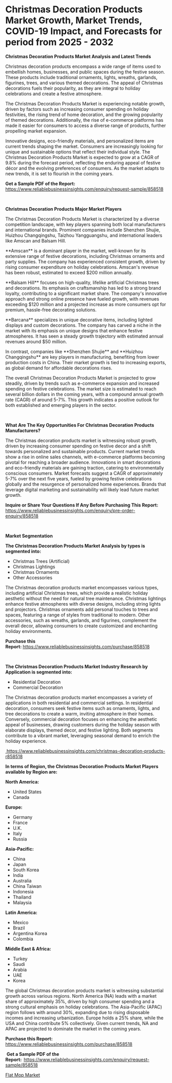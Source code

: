<p><h1>Christmas Decoration Products Market Growth, Market Trends, COVID-19 Impact, and Forecasts for period from 2025 - 2032</h1></p><p><strong>Christmas Decoration Products Market Analysis and Latest Trends</strong></p>
<p><p>Christmas decoration products encompass a wide range of items used to embellish homes, businesses, and public spaces during the festive season. These products include traditional ornaments, lights, wreaths, garlands, figurines, trees, and various themed decorations. The appeal of Christmas decorations fuels their popularity, as they are integral to holiday celebrations and create a festive atmosphere.</p><p>The Christmas Decoration Products Market is experiencing notable growth, driven by factors such as increasing consumer spending on holiday festivities, the rising trend of home decoration, and the growing popularity of themed decorations. Additionally, the rise of e-commerce platforms has made it easier for consumers to access a diverse range of products, further propelling market expansion.</p><p>Innovative designs, eco-friendly materials, and personalized items are current trends shaping the market. Consumers are increasingly looking for unique and sustainable options that reflect their individual style. The Christmas Decoration Products Market is expected to grow at a CAGR of 9.8% during the forecast period, reflecting the enduring appeal of festive décor and the evolving preferences of consumers. As the market adapts to new trends, it is set to flourish in the coming years.</p></p>
<p><strong>Get a Sample PDF of the Report:&nbsp;</strong> <a href="https://www.reliablebusinessinsights.com/enquiry/request-sample/858518?utm_campaign=3134&utm_medium=2&utm_source=Github&utm_content=ia&utm_term=04042025&utm_id=christmas-decoration-products">https://www.reliablebusinessinsights.com/enquiry/request-sample/858518</a></p>
<p>&nbsp;</p>
<p><strong>Christmas Decoration Products Major Market Players</strong></p>
<p><p>The Christmas Decoration Products Market is characterized by a diverse competition landscape, with key players spanning both local manufacturers and international brands. Prominent companies include Shenzhen Shujie, Huizhou Changqingshu, Taizhou Yangguangshu, and international leaders like Amscan and Balsam Hill.</p><p>**Amscan** is a dominant player in the market, well-known for its extensive range of festive decorations, including Christmas ornaments and party supplies. The company has experienced consistent growth, driven by rising consumer expenditure on holiday celebrations. Amscan's revenue has been robust, estimated to exceed $200 million annually.</p><p>**Balsam Hill** focuses on high-quality, lifelike artificial Christmas trees and decorations. Its emphasis on craftsmanship has led to a strong brand loyalty, contributing to a significant market share. The company's innovative approach and strong online presence have fueled growth, with revenues exceeding $120 million and a projected increase as more consumers opt for premium, hassle-free decorating solutions.</p><p>**Barcana** specializes in unique decorative items, including lighted displays and custom decorations. The company has carved a niche in the market with its emphasis on unique designs that enhance festive atmospheres. It has seen a steady growth trajectory with estimated annual revenues around $50 million.</p><p>In contrast, companies like **Shenzhen Shujie** and **Huizhou Changqingshu** are key players in manufacturing, benefiting from lower production costs in China. Their market growth is tied to increasing exports, as global demand for affordable decorations rises.</p><p>The overall Christmas Decoration Products Market is projected to grow steadily, driven by trends such as e-commerce expansion and increased spending on festive celebrations. The market size is estimated to reach several billion dollars in the coming years, with a compound annual growth rate (CAGR) of around 5-7%. This growth indicates a positive outlook for both established and emerging players in the sector.</p></p>
<p>&nbsp;</p>
<p><strong>What Are The Key Opportunities For Christmas Decoration Products Manufacturers?</strong></p>
<p><p>The Christmas decoration products market is witnessing robust growth, driven by increasing consumer spending on festive decor and a shift towards personalized and sustainable products. Current market trends show a rise in online sales channels, with e-commerce platforms becoming pivotal for reaching a broader audience. Innovations in smart decorations and eco-friendly materials are gaining traction, catering to environmentally conscious consumers. Market forecasts suggest a CAGR of approximately 5-7% over the next five years, fueled by growing festive celebrations globally and the resurgence of personalized home experiences. Brands that leverage digital marketing and sustainability will likely lead future market growth.</p></p>
<p><strong>Inquire or Share Your Questions If Any Before Purchasing This Report:</strong> <a href="https://www.reliablebusinessinsights.com/enquiry/pre-order-enquiry/858518?utm_campaign=3134&utm_medium=2&utm_source=Github&utm_content=ia&utm_term=04042025&utm_id=christmas-decoration-products">https://www.reliablebusinessinsights.com/enquiry/pre-order-enquiry/858518</a></p>
<p>&nbsp;</p>
<p><strong>Market Segmentation</strong></p>
<p><strong>The Christmas Decoration Products Market Analysis by types is segmented into:</strong></p>
<p><ul><li>Christmas Trees (Artificial)</li><li>Christmas Lightings</li><li>Christmas Ornaments</li><li>Other Accessories</li></ul></p>
<p><p>The Christmas decoration products market encompasses various types, including artificial Christmas trees, which provide a realistic holiday aesthetic without the need for natural tree maintenance. Christmas lightings enhance festive atmospheres with diverse designs, including string lights and projectors. Christmas ornaments add personal touches to trees and spaces, featuring a range of styles from traditional to modern. Other accessories, such as wreaths, garlands, and figurines, complement the overall decor, allowing consumers to create customized and enchanting holiday environments.</p></p>
<p><strong>Purchase this Report:&nbsp;</strong><a href="https://www.reliablebusinessinsights.com/purchase/858518?utm_campaign=3134&utm_medium=2&utm_source=Github&utm_content=ia&utm_term=04042025&utm_id=christmas-decoration-products">https://www.reliablebusinessinsights.com/purchase/858518</a></p>
<p>&nbsp;</p>
<p><strong>The Christmas Decoration Products Market Industry Research by Application is segmented into:</strong></p>
<p><ul><li>Residential Decoration</li><li>Commercial Decoration</li></ul></p>
<p><p>The Christmas decoration products market encompasses a variety of applications in both residential and commercial settings. In residential decoration, consumers seek festive items such as ornaments, lights, and tree decorations to create a warm, inviting atmosphere in their homes. Conversely, commercial decoration focuses on enhancing the aesthetic appeal of businesses, drawing customers during the holiday season with elaborate displays, themed decor, and festive lighting. Both segments contribute to a vibrant market, leveraging seasonal demand to enrich the holiday experience.</p></p>
<p><a href="https://www.reliablebusinessinsights.com/christmas-decoration-products-r858518?utm_campaign=3134&utm_medium=2&utm_source=Github&utm_content=ia&utm_term=04042025&utm_id=christmas-decoration-products">&nbsp;https://www.reliablebusinessinsights.com/christmas-decoration-products-r858518</a></p>
<p><strong>In terms of Region, the Christmas Decoration Products Market Players available by Region are:</strong></p>
<p>
    <p> <strong> North America: </strong>
        <ul>
            <li>United States</li>
            <li>Canada</li>
        </ul>
        </p> 
    <p> <strong> Europe: </strong>
        <ul>
            <li>Germany</li>
            <li>France</li>
            <li>U.K.</li>
            <li>Italy</li>
            <li>Russia</li>
        </ul>
        </p> 
    <p> <strong> Asia-Pacific: </strong>
        <ul>
            <li>China</li>
            <li>Japan</li>
            <li>South Korea</li>
            <li>India</li>
            <li>Australia</li>
            <li>China Taiwan</li>
            <li>Indonesia</li>
            <li>Thailand</li>
            <li>Malaysia</li>
        </ul>
        </p> 
    <p> <strong> Latin America: </strong>
        <ul>
            <li>Mexico</li>
            <li>Brazil</li>
            <li>Argentina Korea</li>
            <li>Colombia</li>
        </ul>
        </p> 
    <p> <strong> Middle East & Africa: </strong>
        <ul>
            <li>Turkey</li>
            <li>Saudi</li>
            <li>Arabia</li>
            <li>UAE</li>
            <li>Korea</li>
        </ul>
    </p>
    </p>
<p><p>The global Christmas decoration products market is witnessing substantial growth across various regions. North America (NA) leads with a market share of approximately 35%, driven by high consumer spending and a strong cultural emphasis on holiday celebrations. The Asia-Pacific (APAC) region follows with around 30%, expanding due to rising disposable incomes and increasing urbanization. Europe holds a 25% share, while the USA and China contribute 5% collectively. Given current trends, NA and APAC are projected to dominate the market in the coming years.</p></p>
<p><strong>Purchase this Report: </strong><a href="https://www.reliablebusinessinsights.com/purchase/858518?utm_campaign=3134&utm_medium=2&utm_source=Github&utm_content=ia&utm_term=04042025&utm_id=christmas-decoration-products">https://www.reliablebusinessinsights.com/purchase/858518</a></p>
<p>&nbsp;<strong>Get a Sample PDF of the Report:&nbsp;&nbsp;</strong><a href="https://www.reliablebusinessinsights.com/enquiry/request-sample/858518?utm_campaign=3134&utm_medium=2&utm_source=Github&utm_content=ia&utm_term=04042025&utm_id=christmas-decoration-products">https://www.reliablebusinessinsights.com/enquiry/request-sample/858518</a></p>
<p><strong></strong></p>
<p><p><a href="https://github.com/dushornerfe/Market-Research-Report-List-1/blob/main/flat-mop-market.md?utm_campaign=3134&utm_medium=2&utm_source=Github&utm_content=ia&utm_term=04042025&utm_id=christmas-decoration-products">Flat Mop Market</a></p></p>